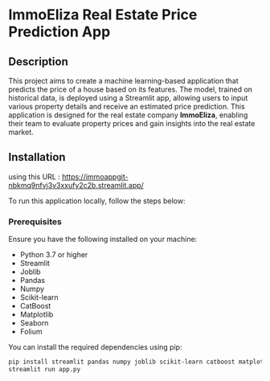 # ImmoEliza Real Estate Price Prediction App

## Description

This project aims to create a machine learning-based application that predicts the price of a house based on its features. The model, trained on historical data, is deployed using a Streamlit app, allowing users to input various property details and receive an estimated price prediction. This application is designed for the real estate company **ImmoEliza**, enabling their team to evaluate property prices and gain insights into the real estate market.

## Installation

using this URL :
https://immoappgit-nbkmq9nfvj3v3xxufy2c2b.streamlit.app/

To run this application locally, follow the steps below:

### Prerequisites

Ensure you have the following installed on your machine:

- Python 3.7 or higher
- Streamlit
- Joblib
- Pandas
- Numpy
- Scikit-learn
- CatBoost
- Matplotlib
- Seaborn
- Folium

You can install the required dependencies using pip:

```bash
pip install streamlit pandas numpy joblib scikit-learn catboost matplotlib seaborn folium
streamlit run app.py
```
